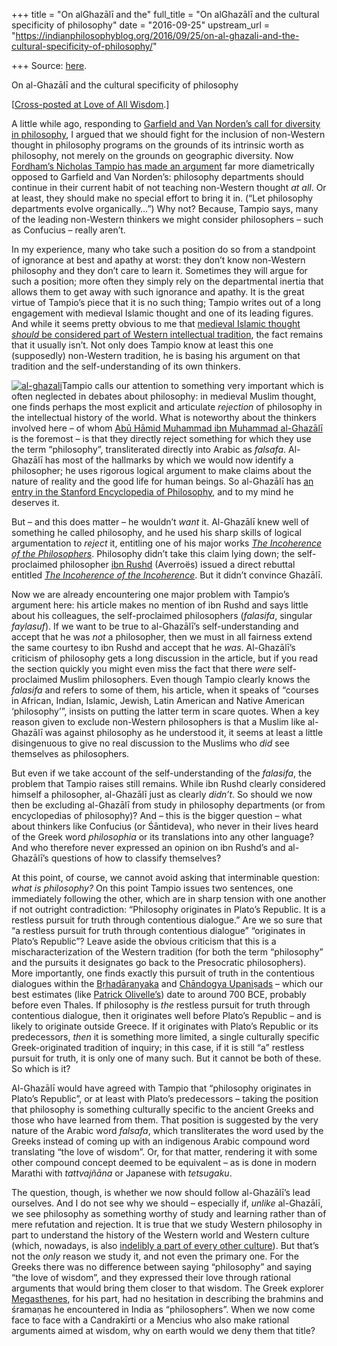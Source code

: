 +++
title = "On alGhazālī and the"
full_title = "On alGhazālī and the cultural specificity of philosophy"
date = "2016-09-25"
upstream_url = "https://indianphilosophyblog.org/2016/09/25/on-al-ghazali-and-the-cultural-specificity-of-philosophy/"

+++
Source: [here](https://indianphilosophyblog.org/2016/09/25/on-al-ghazali-and-the-cultural-specificity-of-philosophy/).

On al-Ghazālī and the cultural specificity of philosophy

\[[Cross-posted at Love of All
Wisdom](http://loveofallwisdom.com/blog/2016/09/on-al-ghazali-and-the-cultural-specificity-of-philosophy/).\]

A little while ago, responding to [Garfield and Van Norden’s call for
diversity in
philosophy](http://www.nytimes.com/2016/05/11/opinion/if-philosophy-wont-diversify-lets-call-it-what-it-really-is.html?_r=1),
I argued that we should fight for the inclusion of non-Western thought
in philosophy programs on the grounds of its intrinsic worth as
philosophy, not merely on the grounds on geographic diversity. Now
[Fordham’s Nicholas Tampio has made an
argument](https://aeon.co/ideas/not-all-things-wise-and-good-are-philosophy)
far more diametrically opposed to Garfield and Van Norden’s: philosophy
departments should continue in their current habit of not teaching
non-Western thought *at all*. Or at least, they should make no special
effort to bring it in. (“Let philosophy departments evolve
organically…”) Why not? Because, Tampio says, many of the leading
non-Western thinkers we might consider philosophers – such as Confucius
– really aren’t.

In my experience, many who take such a position do so from a standpoint
of ignorance at best and apathy at worst: they don’t know non-Western
philosophy and they don’t care to learn it. Sometimes they will argue
for such a position; more often they simply rely on the departmental
inertia that allows them to get away with such ignorance and apathy. It
is the great virtue of Tampio’s piece that it is no such thing; Tampio
writes out of a long engagement with medieval Islamic thought and one of
its leading figures. And while it seems pretty obvious to me that
[medieval Islamic thought *should* be considered part of Western
intellectual
tradition](http://loveofallwisdom.com/blog/2016/06/is-god-an-intellect-or-a-will/),
the fact remains that it usually isn’t. Not only does Tampio know at
least this one (supposedly) non-Western tradition, he is basing his
argument on that tradition and the self-understanding of its own
thinkers.

[![al-ghazali](http://loveofallwisdom.com/wp-content/uploads/2016/09/Al-Ghazali-300x256.png)](http://loveofallwisdom.com/wp-content/uploads/2016/09/Al-Ghazali.png)Tampio
calls our attention to something very important which is often neglected
in debates about philosophy: in medieval Muslim thought, one finds
perhaps the most explicit and articulate *rejection* of philosophy in
the intellectual history of the world. What is noteworthy about the
thinkers involved here – of whom [Abū Hāmid Muhammad ibn Muhammad
al-Ghazālī](http://plato.stanford.edu/entries/al-ghazali/) is the
foremost – is that they directly reject something for which they use the
term “philosophy”, transliterated directly into Arabic as *falsafa*.
Al-Ghazālī has most of the hallmarks by which we would now identify a
philosopher; he uses rigorous logical argument to make claims about the
nature of reality and the good life for human beings. So al-Ghazālī has
[an entry in the Stanford Encyclopedia of
Philosophy](http://plato.stanford.edu/entries/al-ghazali/), and to my
mind he deserves it.

But – and this does matter – he wouldn’t *want* it. Al-Ghazālī knew well
of something he called philosophy, and he used his sharp skills of
logical argumentation to *reject* it, entitling one of his major works
[*The Incoherence of the
Philosophers*](http://www.ghazali.org/works/taf-eng.pdf). Philosophy
didn’t take this claim lying down; the self-proclaimed philosopher [ibn
Rushd](http://www.iep.utm.edu/ibnrushd/) (Averroës) issued a direct
rebuttal entitled [*The Incoherence of the
Incoherence*](http://www.muslimphilosophy.com/ir/tt/tt-all.htm). But it
didn’t convince Ghazālī.

Now we are already encountering one major problem with Tampio’s argument
here: his article makes no mention of ibn Rushd and says little about
his colleagues, the self-proclaimed philosophers (*falasifa*, singular
*faylasuf*). If we want to be true to al-Ghazālī’s self-understanding
and accept that he was *not* a philosopher, then we must in all fairness
extend the same courtesy to ibn Rushd and accept that he *was*.
Al-Ghazālī’s criticism of philosophy gets a long discussion in the
article, but if you read the section quickly you might even miss the
fact that there *were* self-proclaimed Muslim philosophers. Even though
Tampio clearly knows the *falasifa* and refers to some of them, his
article, when it speaks of “courses in African, Indian, Islamic, Jewish,
Latin American and Native American ‘philosophy’”, insists on putting the
latter term in scare quotes. When a key reason given to exclude
non-Western philosophers is that a Muslim like al-Ghazālī was against
philosophy as he understood it, it seems at least a little disingenuous
to give no real discussion to the Muslims who *did* see themselves as
philosophers.

But even if we take account of the self-understanding of the *falasifa*,
the problem that Tampio raises still remains. While ibn Rushd clearly
considered himself a philosopher, al-Ghazālī just as clearly *didn’t*.
So should we now then be excluding al-Ghazālī from study in philosophy
departments (or from encyclopedias of philosophy)? And – this is the
bigger question – what about thinkers like Confucius (or Śāntideva), who
never in their lives heard of the Greek word *philosophia* or its
translations into any other language? And who therefore never expressed
an opinion on ibn Rushd’s and al-Ghazālī’s questions of how to classify
themselves?

At this point, of course, we cannot avoid asking that interminable
question: *what is philosophy?* On this point Tampio issues two
sentences, one immediately following the other, which are in sharp
tension with one another if not outright contradiction: “Philosophy
originates in Plato’s Republic. It is a restless pursuit for truth
through contentious dialogue.” Are we so sure that “a restless pursuit
for truth through contentious dialogue” “originates in Plato’s
Republic”? Leave aside the obvious criticism that this is a
mischaracterization of the Western tradition (for both the term
“philosophy” and the pursuits it designates go back to the Presocratic
philosophers). More importantly, one finds exactly this pursuit of truth
in the contentious dialogues within the
[Bṛhadāranyaka](http://www.swamij.com/upanishad-brihadaranyaka.htm) and
[Chāndogya Upaniṣads](http://www.swamij.com/upanishad-chandogya.htm) –
which our best estimates (like [Patrick
Olivelle’s](https://www.amazon.com/Upanisads-Oxford-Classics-Patrick-Olivelle/dp/019954025X))
date to around 700 BCE, probably before even Thales. If philosophy is
*the* restless pursuit for truth through contentious dialogue, then it
originates well before Plato’s Republic – and is likely to originate
outside Greece. If it originates with Plato’s Republic or its
predecessors, *then* it is something more limited, a single culturally
specific Greek-originated tradition of inquiry; in this case, if it is
still “a” restless pursuit for truth, it is only one of many such. But
it cannot be both of these. So which is it?

Al-Ghazālī would have agreed with Tampio that “philosophy originates in
Plato’s Republic”, or at least with Plato’s predecessors – taking the
position that philosophy is something culturally specific to the ancient
Greeks and those who have learned from them. That position is suggested
by the very nature of the Arabic word *falsafa*, which transliterates
the word used by the Greeks instead of coming up with an indigenous
Arabic compound word translating “the love of wisdom”. Or, for that
matter, rendering it with some other compound concept deemed to be
equivalent – as is done in modern Marathi with *tattvajñāna* or Japanese
with *tetsugaku*.

The question, though, is whether we now should follow al-Ghazālī’s lead
ourselves. And I do not see why we should – especially if, *unlike*
al-Ghazālī, we see philosophy as something worthy of study and learning
rather than of mere refutation and rejection. It is true that we study
Western philosophy in part to understand the history of the Western
world and Western culture (which, nowadays, is also [indelibly a part of
every other
culture](http://loveofallwisdom.com/blog/2016/06/the-west-within-the-rest/)).
But that’s not the *only* reason we study it, and not even the primary
one. For the Greeks there was no difference between saying “philosophy”
and saying “the love of wisdom”, and they expressed their love through
rational arguments that would bring them closer to that wisdom. The
Greek explorer [Megasthenes](https://en.wikipedia.org/wiki/Megasthenes),
for his part, had no hesitation in describing the brahmins and śramaṇas
he encountered in India as “philosophers”. When we now come face to face
with a Candrakīrti or a Mencius who also make rational arguments aimed
at wisdom, why on earth would we deny them that title?
